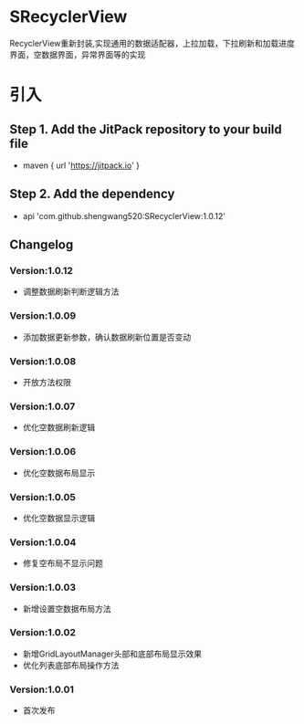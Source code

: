 # SRecyclerView

RecyclerView重新封装,实现通用的数据适配器，上拉加载，下拉刷新和加载进度界面，空数据界面，异常界面等的实现

# 引入

## Step 1. Add the JitPack repository to your build file

* maven { url '<https://jitpack.io>' }

## Step 2. Add the dependency

* api 'com.github.shengwang520:SRecyclerView:1.0.12'

## Changelog

### Version:1.0.12

* 调整数据刷新判断逻辑方法

### Version:1.0.09

* 添加数据更新参数，确认数据刷新位置是否变动

### Version:1.0.08

* 开放方法权限

### Version:1.0.07

* 优化空数据刷新逻辑

### Version:1.0.06

* 优化空数据布局显示

### Version:1.0.05

* 优化空数据显示逻辑

### Version:1.0.04

* 修复空布局不显示问题

### Version:1.0.03

* 新增设置空数据布局方法

### Version:1.0.02

* 新增GridLayoutManager头部和底部布局显示效果
* 优化列表底部布局操作方法

### Version:1.0.01

* 首次发布
